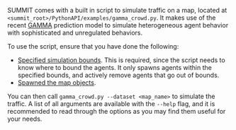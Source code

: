 SUMMIT comes with a built in script to simulate traffic on a map, located at `<summit_root>/PythonAPI/examples/gamma_crowd.py`. It makes use of the recent [GAMMA](https://arxiv.org/abs/1906.01566) prediction model to simulate heterogeneous agent behavior with sophisticated and unregulated behaviors.

To use the script, ensure that you have done the following:

  * [Specified simulation bounds](../preparing_maps/#optional-specifying-simulation-bounds). This is required, since the script needs to know where to bound the agents. It only spawns agents within the specified bounds, and actively remove agents that go out of bounds.
  * [Spawned the map objects](../loading_and_spawning_maps). 

You can then call `gamma_crowd.py --dataset <map_name>` to simulate the traffic. A list of all arguments are available with the `--help` flag, and it is recommended to read through the options as you may find them useful for your needs.

